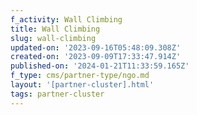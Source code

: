```yaml
---
f_activity: Wall Climbing
title: Wall Climbing
slug: wall-climbing
updated-on: '2023-09-16T05:48:09.308Z'
created-on: '2023-09-09T17:33:47.914Z'
published-on: '2024-01-21T11:33:59.165Z'
f_type: cms/partner-type/ngo.md
layout: '[partner-cluster].html'
tags: partner-cluster
---
```



